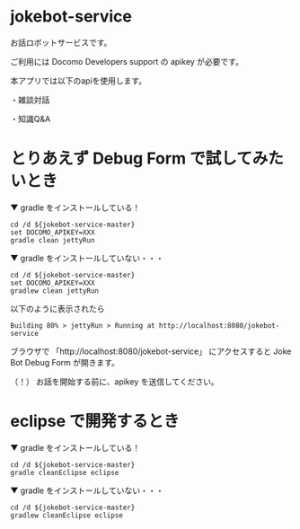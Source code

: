# jokebot-service
お話ロボットサービスです。

ご利用には Docomo Developers support の apikey が必要です。

本アプリでは以下のapiを使用します。

・雑談対話

・知識Q&A


# とりあえず Debug Form で試してみたいとき

▼ gradle をインストールしている！

```
cd /d ${jokebot-service-master}
set DOCOMO_APIKEY=XXX
gradle clean jettyRun
```

▼ gradle をインストールしていない・・・

```
cd /d ${jokebot-service-master}
set DOCOMO_APIKEY=XXX
gradlew clean jettyRun
```

以下のように表示されたら

```
Building 80% > jettyRun > Running at http://localhost:8080/jokebot-service
```

ブラウザで 「http://localhost:8080/jokebot-service」 にアクセスすると Joke Bot Debug Form が開きます。

（！） お話を開始する前に、apikey を送信してください。


# eclipse で開発するとき

▼ gradle をインストールしている！

```
cd /d ${jokebot-service-master}
gradle cleanEclipse eclipse
```

▼ gradle をインストールしていない・・・

```
cd /d ${jokebot-service-master}
gradlew cleanEclipse eclipse
```

